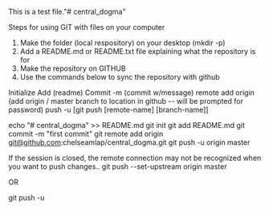 This is a test file."# central_dogma" 

Steps for using GIT with files on your computer
1. Make the folder (local respository) on your desktop (mkdir -p)
2. Add a README.md or README.txt file explaining what the repository is for
3. Make the repository on GITHUB
4. Use the commands below to sync the repository with github

Initialize
Add (readme)
Commit -m (commit w/message)
remote add origin (add origin / master branch to location in github -- will be prompted for password)
push -u [git push [remote-name] [branch-name]]

echo "# central_dogma" >> README.md
git init
git add README.md
git commit -m "first commit"
git remote add origin git@github.com:chelseamlap/central_dogma.git
git push -u origin master

If the session is closed, the remote connection may not be recognized when you want to push changes..
git push --set-upstream origin master 

OR

git push -u 
